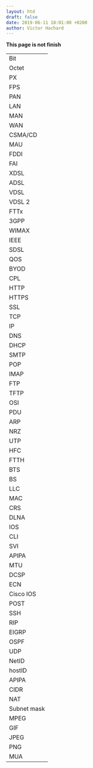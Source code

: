 ```yaml
---
layout: htd
draft: false
date: 2019-06-11 18:01:00 +0200
author: Victor Hachard
---
```


**This page is not finish**

||
|--- |
|Bit| BInarry digiT Unité élémentaire d’information -> 2 valeurs : 0 ou 1|
|Octet| Ou byte (O) (B) Les bits sont groupés par huit pour former un octet 28 soit 256 valeurs|
|PX| PiXel Picture element Unité minimale adressable par le contrôleur vidéo -> unité spécifier les définitions d’affichage|
|FPS| Frames Per Second Nombres d’images affichées par seconde par le moniteur|
|PAN| Personal Area Network Réseau personnels|
|LAN| Local Area Network Réseaux locaux|
|MAN| Metropolitan Area Network Réseaux métropolitain|
|WAN| Wide Area Network Réseaux longue distance|
|CSMA/CD| Carrier Sense Multiple Access With Collision Detection Dans un réseau eternet, la communication se fait à l’aide de ce protocole d’accès au média|
|MAU| Media Access Unit Ou Multistation Access Unit Dans un réseau token ring chaque nœud du réseau est relié par un MAU qui peut recevoir les connections de postes|
|FDDI| Fiber Distributed Data Interface Technologie d’accès réseau utilisant des câbles fibre optique → constitué de deux anneaux -> primaire, secondaire|
|FAI| Fournisseur d’accès internet|
|XDSL| Digital Subscriber Line Utilise un modem spécifique haut débit. Sépare le signal dsl du signal téléphonique en 3 canaux -> 1) appel téléphonique|
|ADSL| Asymetric Digital Subscriber Line Exploite une autre bande de fréquence, en parrallèle de la téléphonie|
|VDSL| Very-hight-bite-rate Digital Subscriber Line|
|VDSL 2| Very-hight-speed Digital Subscriber Line Successeur du vdsl -> full duplex|
|FTTx |Fiber To The … Fournisseur d’accès internet par fibre, FTTN : Fiber To The Neighbourhood -> 300M, FTTC : Fiber To The Curb -> trottoir 100M, FTTB : Fiber To The Building, FTTH : Fiber To The Home|
|3GPP| 3 rd Generation Partenership Project Coopération entre organismes de standardisation régioniaux en télécommunication|
|WIMAX| Worldwide Interoperability for Microwave Access Technologie de transmission haut débit par onde radio → liaison point- multipoint|
|IEEE| Institude of Electrical and Electronics Engineer Wimax, standard de réseau sans fil crée par les sociétés intel et alvarion en 2002 et ratifié par IEEE sous le nom IEEE 802.16 |
|SDSL| Symetric Digital Subscriber Line Similaire à une ligne ADSL mais avec les mêmes débits upload et download|
|QOS| Qualités de services|
|BYOD| Bring Your Own Device Offres aux utilisateurs finaux la liberté d’utiliser leurs propres outils pour accéder aux informations et communiquer au sein d’une entreprise|
|CPL| Courant Porteur en Ligne La communication par courant porteur en ligne permet de construire un réseau informatique sur le réseau électrique|
|HTTP| HyperText Transfer Protocol Protocole d’application Échanger des fichiers sur le web -> est utilisé à travers le Web pour le transfert des données et constitue l'un des protocoles d'application les plus utilisés|
|HTTPS| HyperText Transfer Protocol Secure peut procéder à l'authentification et au chiffrement pour sécuriser les données pendant qu'elles circulent entre le client et le serveur. -> le flux de données est chiffré avec le protocole SSL|
|SSL| Secure Socket Layer|
|TCP| Transmission Control Protocol Divise le message http en petites parties -> segments. Est un protocole de la couche transport fiable et complet qui garantit que toutes les données arrivent à destination.|
|IP| Internet Protocol Encapsule en paquet les segments mis en forme par le protocole TCP|
|DNS| Domain Name System Ou Domain Name Service Traduit les noms de domaine -> traduit les adresse internet en adresse IP|
|DHCP| Dynamic Host Configuration Protocol Attribue dynamiquement des adresses Ip au démarrage -> utilisé pour attribuer une adresse IP, un masque de sous-réseau, une passerelle par défaut et des adresses de serveur DNS à un hôte|
|SMTP| Simple Mail Transfert Protocol Ce protocole transmet les e-mails et leurs pièces jointes. Processus de la couche application qui envoie l’e-mail.|
|POP| Post Office Protocol Télécharger des emails. -> Utilisé par les clients de messagerie pour récupérer des e-mails à partir d'un serveur distant.|
|IMAP| Internet Message Access Protocol Accès email stockés sur un serveur. -> Autre protocole de récupération des e-mails|
|FTP| File Transfert Protocol Accéder et transférer vers un autre hôte du réseau -> protocole utilisé pour le transfert interactif de fichiers entre des systèmes|
|TFTP| Trivial File Transfert Protocol Simplifié du FTP, pas de connexion ou d’authentification. Ce protocole est utilisé pour le transfert actif de fichiers sans connexion|
|OSI| Open Systems Interconnection Modèle de référence -> couche pour les protocoles réseau -> 7 couches
|PDU| Protocol Data Unit Unité de données de protocoles|
|ARP| Adress Resolution Protocol Protocole IP pour connaître l’adresse Mac d’un hôte sur le même réseau local|
|NRZ| Non Return to Zero Méthode de signalisation simple.|
|UTP| Unshielded Twister Pair Câblage à paire torsadées non blindées|
|HFC| Réseau Hybride Fibre et Coaxial. Utilisation mixte de fibre et de coaxial.|
|FTTH| la technologie FTTH (« Fiber To The Home » ou fibre optique jusqu'au domicile) est utilisée pour fournir des services haut débit disponibles en permanence aux particuliers et aux petites entreprises. Les réseaux FTTH permettent un accès Internet haut débit abordable, le télétravail, la télémédecine et la vidéo à la demande.|
|BTS| Base Transeiver Station|
|BS| Base Station|
|LLC| Contrôle de liaison de données|
|MAC| Contrôle d’accès au support|
|CRS| Cyclic Redundancy Check Contrôle de redondance cyclique|
|DLNA| Digital Living Network Alliance  alliance de plus de 250 sociétés définit un standard d'interopérabilité permettant la lecture, le partage et le contrôle d'appareils multimédia indépendamment de leur marque ou de leur nature.|
|IOS| Internetwork Operating System Terme générique utilisé pour désigner l’ensemble des systèmes d’exploitation réseau utilisés sur les périphériques réseau cisco.|
|CLI| Interface en ligne de commande|
|SVI| Interface virtuelles de commutateur|
|APIPA| Adressage IP Privé Automatique, par défaut.|
|MTU| La taille maximale d’unité de données de protocole|
|DCSP| Differentiated Services Code Point, valeur qui est utilisé par un mécanisme de qualité de service.|
|ECN| Explicit Congestion Notification, identifient la valeur de notification explicite de congestion qui peut être utilisée pour empêcher l'abandon de paquets pendant les périodes d'encombrement du réseau.|
|Cisco IOS| Internetwork Operating System|
|POST| Power-On Self Test, effectue des test de tous les composants afin de savoir si aucun d’entre eux n’est défectueux.|
|SSH| Secure Shell, version sécurisée de Telnet permet un accès distant -> chiffrement pour le mot de passe.|
|RIP| Routing Information Protocol, Chaque route est associée à une métrique (et nombre de sauts limité à 15) Chaque routeur envoie à ses voisins ses informations de routage (toutes les 30 sec) Il va calculer les meilleures routes et déduire sa table de routage selon la métrique calculée.|
|EIGRP| Enhanced Interior Gateway Routing Protocol, calcul les métriques sur base d’une formule composée du délai, de la bande passante, de la fiabilité et de la charge. Au niveau du réseau, chaque routeur envoie un paquet "Hello" à ses voisins toutes les 5sec afin de dire qu'il est actif et que ses routes sont correctes. Au niveau de l'échange d'information une mise à jour concernant une table de routage n'est envoyée que lorsque celle-ci est modifiée. Cette m. à j. contiendra que les routes modifiées et sera envoyée qu'aux routeurs|
|OSPF| Open Shortest Path First, permet d’avoir des routes de plus de 15 sauts. Utilise une métrique plus complexe, prenant en compte les débits|
|UDP| User Datagram Protocol. Est un protocole de couche transport très simple qui ne permet pas de garantir la fiabilité.|
|NetID| ID réseau|
|hostID| ID hôte|
|APIPA| Automatic Private IP Adressing. Espace d’adresse, link-local -> microsoft|
|CIDR| Classless Inter Domain Routing. Permet de réduire le nombre de routes, ainsi que utilisation plus efficace de l’espace d’adressage IPv4.|
|NAT| Network Adress Translation. -> permet à un ensemble d’hôtes présents sur un réseau local, d’avoir un accès à Internet simultanément en utilisant une adresse IP unique.|
|Subnet mask| Masque de sous réseau. Masque indiquant le nombre de bits d’une adresse IPv4 utilisés pour identifier le sous-réseau, et le nombre de bits caractérisant les hôtes.|
|MPEG| Motion Picture Experts Group. Norme de compression et de codage vidéo et audio|
|GIF| Graphics Interchange Format|
|JPEG| Joint Photographic Experts Group|
|PNG| Portable Network Graphics. Qui sont des normes de compression et de codage pour les images graphiques.|
|MUA| Mail User Agent. Application pour rédiger un courriel |
